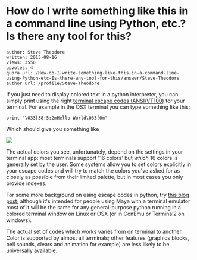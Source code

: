 # How do I write something like this in a command line using Python, etc.? Is there any tool for this?

	author: Steve Theodore
	written: 2015-08-16
	views: 3550
	upvotes: 4
	quora url: /How-do-I-write-something-like-this-in-a-command-line-using-Python-etc-Is-there-any-tool-for-this/answer/Steve-Theodore
	author url: /profile/Steve-Theodore


If you just need to display colored text in a python interpreter, you can simply print using the right [terminal escape codes (ANSI/VT100)](http://wiki.bash-hackers.org/scripting/terminalcodes) for your terminal. For example in the OSX terminal you can type something like this:



    print "\033[38;5;2mHello World\033[0m" 



Which should give you something like 



![](https://qph.fs.quoracdn.net/main-qimg-a7a6a91d6cfda85afeb80c4018e393d0)


The actual colors you see, unfortunately, depend on the settings in your terminal app: most terminals support '16 colors' but _which_  16 colors is generally set by the user. Some systems allow you to set colors explicitly in your escape codes and will try to match the colors you've asked for as closely as possible from their limited palette, but in most cases you only provide indexes.

For some more background on using escape codes in python, try [this blog post](http://techartsurvival.blogspot.com/2015/04/blockquote-background-f9f9f9-border_12.html); although it's intended for people using Maya with a terminal emulator most of it will be the same for any general-purpose python running in a colored terminal window on Linux or OSX (or in ConEmu or Terminal2 on windows).

The actual set of codes which works varies from on terminal to another. Color is supported by almost all terminals; other features (graphics blocks, bell sounds, clears and animation for example) are less likely to be universally available.

